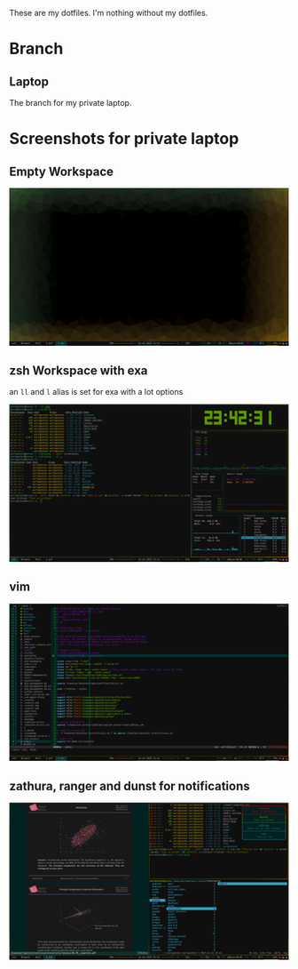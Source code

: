 These are my dotfiles. I'm nothing without my dotfiles.

# Branch 

## Laptop

The branch for my private laptop.

# Screenshots for private laptop

## Empty Workspace

![EmptyWorkspace which shows the background](.cfg/screenshots/empty.png)

## zsh Workspace with exa

an `ll` and `l` alias is set for exa with a lot options

![Workspace with an empty terminal, a clock and gotop](.cfg/screenshots/zsh.png)

## vim

![Screenshot from vim](.cfg/screenshots/vim.png)

## zathura, ranger and dunst for notifications

![Screenshot from zathura and ranger](.cfg/screenshots/pdf.png)
